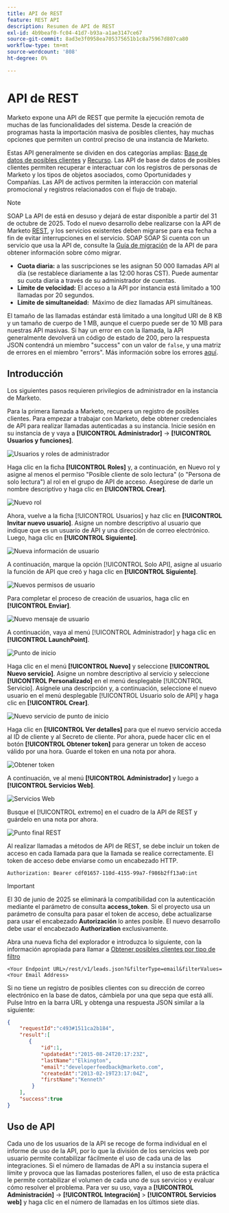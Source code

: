 ```yaml
---
title: API de REST
feature: REST API
description: Resumen de API de REST
exl-id: 4b9beaf0-fc04-41d7-b93a-a1ae3147ce67
source-git-commit: 8ad3e3f0958ea705375651b1c8a75967d807ca80
workflow-type: tm+mt
source-wordcount: '808'
ht-degree: 0%

---
```


# API de REST

Marketo expone una API de REST que permite la ejecución remota de muchas de las funcionalidades del sistema. Desde la creación de programas hasta la importación masiva de posibles clientes, hay muchas opciones que permiten un control preciso de una instancia de Marketo.

Estas API generalmente se dividen en dos categorías amplias: [Base de datos de posibles clientes](https://developer.adobe.com/marketo-apis/api/mapi/) y [Recurso](https://developer.adobe.com/marketo-apis/api/asset/). Las API de base de datos de posibles clientes permiten recuperar e interactuar con los registros de personas de Marketo y los tipos de objetos asociados, como Oportunidades y Compañías. Las API de activos permiten la interacción con material promocional y registros relacionados con el flujo de trabajo.

>[!NOTE]
>SOAP La API de está en desuso y dejará de estar disponible a partir del 31 de octubre de 2025. Todo el nuevo desarrollo debe realizarse con la API de Marketo [REST](./rest-api.md), y los servicios existentes deben migrarse para esa fecha a fin de evitar interrupciones en el servicio. SOAP SOAP Si cuenta con un servicio que usa la API de, consulte la [Guía de migración](../soap-api/migration.md) de la API de para obtener información sobre cómo migrar.
>

- **Cuota diaria:** a las suscripciones se les asignan 50 000 llamadas API al día (se restablece diariamente a las 12:00 horas CST). Puede aumentar su cuota diaria a través de su administrador de cuentas.
- **Límite de velocidad:** El acceso a la API por instancia está limitado a 100 llamadas por 20 segundos.
- **Límite de simultaneidad:**  Máximo de diez llamadas API simultáneas.

El tamaño de las llamadas estándar está limitado a una longitud URI de 8 KB y un tamaño de cuerpo de 1 MB, aunque el cuerpo puede ser de 10 MB para nuestras API masivas. Si hay un error en con la llamada, la API generalmente devolverá un código de estado de 200, pero la respuesta JSON contendrá un miembro &quot;success&quot; con un valor de `false`, y una matriz de errores en el miembro &quot;errors&quot;. Más información sobre los errores [aquí](error-codes.md).

## Introducción

Los siguientes pasos requieren privilegios de administrador en la instancia de Marketo.

Para la primera llamada a Marketo, recupera un registro de posibles clientes. Para empezar a trabajar con Marketo, debe obtener credenciales de API para realizar llamadas autenticadas a su instancia. Inicie sesión en su instancia de y vaya a **[!UICONTROL Administrador]** -> **[!UICONTROL Usuarios y funciones]**.

![Usuarios y roles de administrador](assets/admin-users-and-roles.png)

Haga clic en la ficha **[!UICONTROL Roles]** y, a continuación, en Nuevo rol y asigne al menos el permiso &quot;Posible cliente de solo lectura&quot; (o &quot;Persona de solo lectura&quot;) al rol en el grupo de API de acceso. Asegúrese de darle un nombre descriptivo y haga clic en **[!UICONTROL Crear]**.

![Nuevo rol](assets/new-role.png)

Ahora, vuelve a la ficha [!UICONTROL Usuarios] y haz clic en **[!UICONTROL Invitar nuevo usuario]**. Asigne un nombre descriptivo al usuario que indique que es un usuario de API y una dirección de correo electrónico. Luego, haga clic en **[!UICONTROL Siguiente]**.

![Nueva información de usuario](assets/new-user-info.png)

A continuación, marque la opción [!UICONTROL Solo API], asigne al usuario la función de API que creó y haga clic en **[!UICONTROL Siguiente]**.

![Nuevos permisos de usuario](assets/new-user-permissions.png)

Para completar el proceso de creación de usuarios, haga clic en **[!UICONTROL Enviar]**.

![Nuevo mensaje de usuario](assets/new-user-message.png)

A continuación, vaya al menú [!UICONTROL Administrador] y haga clic en **[!UICONTROL LaunchPoint]**.

![Punto de inicio](assets/admin-launchpoint.png)

Haga clic en el menú **[!UICONTROL Nuevo]** y seleccione **[!UICONTROL Nuevo servicio]**. Asigne un nombre descriptivo al servicio y seleccione **[!UICONTROL Personalizado]** en el menú desplegable [!UICONTROL Servicio]. Asígnele una descripción y, a continuación, seleccione el nuevo usuario en el menú desplegable [!UICONTROL Usuario solo de API] y haga clic en **[!UICONTROL Crear]**.

![Nuevo servicio de punto de inicio](assets/admin-launchpoint-new-service.png)

Haga clic en **[!UICONTROL Ver detalles]** para que el nuevo servicio acceda al ID de cliente y al Secreto de cliente. Por ahora, puede hacer clic en el botón **[!UICONTROL Obtener token]** para generar un token de acceso válido por una hora. Guarde el token en una nota por ahora.

![Obtener token](assets/get-token.png)

A continuación, ve al menú **[!UICONTROL Administrador]** y luego a **[!UICONTROL Servicios Web]**.

![Servicios Web](assets/admin-web-services.png)

Busque el [!UICONTROL extremo] en el cuadro de la API de REST y guárdelo en una nota por ahora.

![Punto final REST](assets/admin-web-services-rest-endpoint-1.png)

Al realizar llamadas a métodos de API de REST, se debe incluir un token de acceso en cada llamada para que la llamada se realice correctamente. El token de acceso debe enviarse como un encabezado HTTP.

```
Authorization: Bearer cdf01657-110d-4155-99a7-f986b2ff13a0:int
```

>[!IMPORTANT]
>
>El 30 de junio de 2025 se eliminará la compatibilidad con la autenticación mediante el parámetro de consulta **access_token**. Si el proyecto usa un parámetro de consulta para pasar el token de acceso, debe actualizarse para usar el encabezado **Autorización** lo antes posible. El nuevo desarrollo debe usar el encabezado **Authorization** exclusivamente.

Abra una nueva ficha del explorador e introduzca lo siguiente, con la información apropiada para llamar a [Obtener posibles clientes por tipo de filtro](https://developer.adobe.com/marketo-apis/api/mapi/#tag/Leads/operation/getLeadsByFilterUsingGET)

```
<Your Endpoint URL>/rest/v1/leads.json?&filterType=email&filterValues=<Your Email Address>
```

Si no tiene un registro de posibles clientes con su dirección de correo electrónico en la base de datos, cámbiela por una que sepa que está allí. Pulse Intro en la barra URL y obtenga una respuesta JSON similar a la siguiente:

```json
{
    "requestId":"c493#1511ca2b184",
    "result":[
       {
           "id":1,
           "updatedAt":"2015-08-24T20:17:23Z",
           "lastName":"Elkington",
           "email":"developerfeedback@marketo.com",
           "createdAt":"2013-02-19T23:17:04Z",
           "firstName":"Kenneth"
        }
    ],
    "success":true
}
```

## Uso de API

Cada uno de los usuarios de la API se recoge de forma individual en el informe de uso de la API, por lo que la división de los servicios web por usuario permite contabilizar fácilmente el uso de cada una de las integraciones. Si el número de llamadas de API a su instancia supera el límite y provoca que las llamadas posteriores fallen, el uso de esta práctica le permite contabilizar el volumen de cada uno de sus servicios y evaluar cómo resolver el problema. Para ver su uso, vaya a **[!UICONTROL Administración]** -> **[!UICONTROL Integración]** > **[!UICONTROL Servicios web]** y haga clic en el número de llamadas en los últimos siete días.
